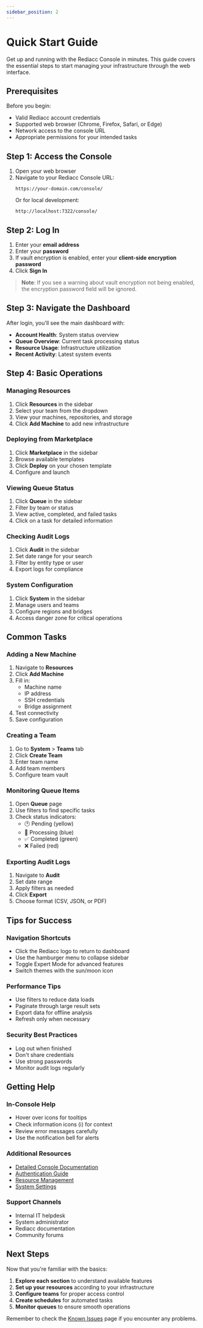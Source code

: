 ```yaml
---
sidebar_position: 2
---
```


# Quick Start Guide

Get up and running with the Rediacc Console in minutes. This guide covers the essential steps to start managing your infrastructure through the web interface.

## Prerequisites

Before you begin:
- Valid Rediacc account credentials
- Supported web browser (Chrome, Firefox, Safari, or Edge)
- Network access to the console URL
- Appropriate permissions for your intended tasks

## Step 1: Access the Console

1. Open your web browser
2. Navigate to your Rediacc Console URL:
   ```
   https://your-domain.com/console/
   ```
   Or for local development:
   ```
   http://localhost:7322/console/
   ```

## Step 2: Log In

1. Enter your **email address**
2. Enter your **password**
3. If vault encryption is enabled, enter your **client-side encryption password**
4. Click **Sign In**

> **Note**: If you see a warning about vault encryption not being enabled, the encryption password field will be ignored.

## Step 3: Navigate the Dashboard

After login, you'll see the main dashboard with:

- **Account Health**: System status overview
- **Queue Overview**: Current task processing status
- **Resource Usage**: Infrastructure utilization
- **Recent Activity**: Latest system events

## Step 4: Basic Operations

### Managing Resources

1. Click **Resources** in the sidebar
2. Select your team from the dropdown
3. View your machines, repositories, and storage
4. Click **Add Machine** to add new infrastructure

### Deploying from Marketplace

1. Click **Marketplace** in the sidebar
2. Browse available templates
3. Click **Deploy** on your chosen template
4. Configure and launch

### Viewing Queue Status

1. Click **Queue** in the sidebar
2. Filter by team or status
3. View active, completed, and failed tasks
4. Click on a task for detailed information

### Checking Audit Logs

1. Click **Audit** in the sidebar
2. Set date range for your search
3. Filter by entity type or user
4. Export logs for compliance

### System Configuration

1. Click **System** in the sidebar
2. Manage users and teams
3. Configure regions and bridges
4. Access danger zone for critical operations

## Common Tasks

### Adding a New Machine

1. Navigate to **Resources**
2. Click **Add Machine**
3. Fill in:
   - Machine name
   - IP address
   - SSH credentials
   - Bridge assignment
4. Test connectivity
5. Save configuration

### Creating a Team

1. Go to **System** > **Teams** tab
2. Click **Create Team**
3. Enter team name
4. Add team members
5. Configure team vault

### Monitoring Queue Items

1. Open **Queue** page
2. Use filters to find specific tasks
3. Check status indicators:
   - 🕐 Pending (yellow)
   - 🔄 Processing (blue)
   - ✅ Completed (green)
   - ❌ Failed (red)

### Exporting Audit Logs

1. Navigate to **Audit**
2. Set date range
3. Apply filters as needed
4. Click **Export**
5. Choose format (CSV, JSON, or PDF)

## Tips for Success

### Navigation Shortcuts

- Click the Rediacc logo to return to dashboard
- Use the hamburger menu to collapse sidebar
- Toggle Expert Mode for advanced features
- Switch themes with the sun/moon icon

### Performance Tips

- Use filters to reduce data loads
- Paginate through large result sets
- Export data for offline analysis
- Refresh only when necessary

### Security Best Practices

- Log out when finished
- Don't share credentials
- Use strong passwords
- Monitor audit logs regularly

## Getting Help

### In-Console Help

- Hover over icons for tooltips
- Check information icons (ℹ️) for context
- Review error messages carefully
- Use the notification bell for alerts

### Additional Resources

- [Detailed Console Documentation](./introduction.md)
- [Authentication Guide](./authentication.md)
- [Resource Management](./resources/index.md)
- [System Settings](./system.md)

### Support Channels

- Internal IT helpdesk
- System administrator
- Rediacc documentation
- Community forums

## Next Steps

Now that you're familiar with the basics:

1. **Explore each section** to understand available features
2. **Set up your resources** according to your infrastructure
3. **Configure teams** for proper access control
4. **Create schedules** for automated tasks
5. **Monitor queues** to ensure smooth operations

Remember to check the [Known Issues](./known-issues.md) page if you encounter any problems.